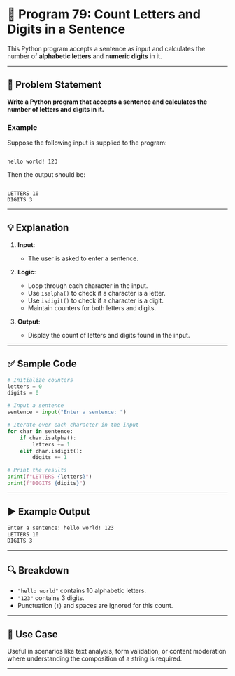 
# 📝 Program 79: Count Letters and Digits in a Sentence

This Python program accepts a sentence as input and calculates the number of **alphabetic letters** and **numeric digits** in it.

---

## 📌 Problem Statement

**Write a Python program that accepts a sentence and calculates the number of letters and digits in it.**

### Example

Suppose the following input is supplied to the program:

```

hello world! 123

```

Then the output should be:

```

LETTERS 10  
DIGITS 3

```

---

## 💡 Explanation

1. **Input**:
   - The user is asked to enter a sentence.
   
2. **Logic**:
   - Loop through each character in the input.
   - Use `isalpha()` to check if a character is a letter.
   - Use `isdigit()` to check if a character is a digit.
   - Maintain counters for both letters and digits.
   
3. **Output**:
   - Display the count of letters and digits found in the input.

---

## ✅ Sample Code

```python
# Initialize counters
letters = 0
digits = 0

# Input a sentence
sentence = input("Enter a sentence: ")

# Iterate over each character in the input
for char in sentence:
    if char.isalpha():
        letters += 1
    elif char.isdigit():
        digits += 1

# Print the results
print(f"LETTERS {letters}")
print(f"DIGITS {digits}")
```

---

## ▶️ Example Output

```bash
Enter a sentence: hello world! 123
LETTERS 10
DIGITS 3
```

---

## 🔍 Breakdown

- `"hello world"` contains 10 alphabetic letters.
- `"123"` contains 3 digits.
- Punctuation (`!`) and spaces are ignored for this count.

---

## 🎯 Use Case

Useful in scenarios like text analysis, form validation, or content moderation where understanding the composition of a string is required.

---
